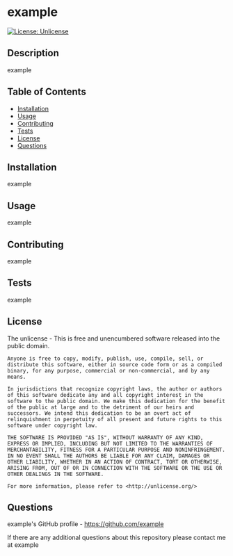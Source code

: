 # example

[![License: Unlicense](https://img.shields.io/badge/license-Unlicense-blue.svg)](http://unlicense.org/)

## Description
example

## Table of Contents
* [Installation](#Installation)
* [Usage](#Usage)
* [Contributing](#Contributing)
* [Tests](#Tests)
* [License](#License)
* [Questions](#Questions)

## Installation
example

## Usage
example

## Contributing
example

## Tests
example

## License
The unlicense - This is free and unencumbered software released into the public domain.

    Anyone is free to copy, modify, publish, use, compile, sell, or
    distribute this software, either in source code form or as a compiled
    binary, for any purpose, commercial or non-commercial, and by any
    means.
    
    In jurisdictions that recognize copyright laws, the author or authors
    of this software dedicate any and all copyright interest in the
    software to the public domain. We make this dedication for the benefit
    of the public at large and to the detriment of our heirs and
    successors. We intend this dedication to be an overt act of
    relinquishment in perpetuity of all present and future rights to this
    software under copyright law.
    
    THE SOFTWARE IS PROVIDED "AS IS", WITHOUT WARRANTY OF ANY KIND,
    EXPRESS OR IMPLIED, INCLUDING BUT NOT LIMITED TO THE WARRANTIES OF
    MERCHANTABILITY, FITNESS FOR A PARTICULAR PURPOSE AND NONINFRINGEMENT.
    IN NO EVENT SHALL THE AUTHORS BE LIABLE FOR ANY CLAIM, DAMAGES OR
    OTHER LIABILITY, WHETHER IN AN ACTION OF CONTRACT, TORT OR OTHERWISE,
    ARISING FROM, OUT OF OR IN CONNECTION WITH THE SOFTWARE OR THE USE OR
    OTHER DEALINGS IN THE SOFTWARE.
    
    For more information, please refer to <http://unlicense.org/>

## Questions
example's GitHub profile - https://github.com/example

If there are any additional questions about this repository please contact me at example